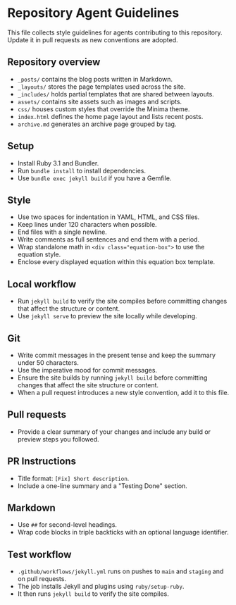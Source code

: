 # Repository Agent Guidelines

This file collects style guidelines for agents contributing to this repository.
Update it in pull requests as new conventions are adopted.

## Repository overview
- `_posts/` contains the blog posts written in Markdown.
- `_layouts/` stores the page templates used across the site.
- `_includes/` holds partial templates that are shared between layouts.
- `assets/` contains site assets such as images and scripts.
- `css/` houses custom styles that override the Minima theme.
- `index.html` defines the home page layout and lists recent posts.
- `archive.md` generates an archive page grouped by tag.

## Setup
- Install Ruby 3.1 and Bundler.
- Run `bundle install` to install dependencies.
- Use `bundle exec jekyll build` if you have a Gemfile.

## Style
- Use two spaces for indentation in YAML, HTML, and CSS files.
- Keep lines under 120 characters when possible.
- End files with a single newline.
- Write comments as full sentences and end them with a period.
- Wrap standalone math in `<div class="equation-box">` to use the equation style.
- Enclose every displayed equation within this equation box template.

## Local workflow
- Run `jekyll build` to verify the site compiles before committing changes that affect the structure or content.
- Use `jekyll serve` to preview the site locally while developing.

## Git
- Write commit messages in the present tense and keep the summary under 50 characters.
- Use the imperative mood for commit messages.
- Ensure the site builds by running `jekyll build` before committing changes that affect the site structure or content.
- When a pull request introduces a new style convention, add it to this file.

## Pull requests
- Provide a clear summary of your changes and include any build or preview steps you followed.

## PR Instructions
- Title format: `[Fix] Short description`.
- Include a one-line summary and a "Testing Done" section.

## Markdown
- Use `##` for second-level headings.
- Wrap code blocks in triple backticks with an optional language identifier.

## Test workflow
- `.github/workflows/jekyll.yml` runs on pushes to `main` and `staging` and on pull requests.
- The job installs Jekyll and plugins using `ruby/setup-ruby`.
- It then runs `jekyll build` to verify the site compiles.

